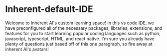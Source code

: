 # Inherent-default-IDE
Welcome to Inherent AI's custom learning space! In this vs code IDE, we have preconfigured all of the 
necessary packages, libraries, extensions, and features for you to start learning popular coding languages 
such as python, javascript, typescript, HTML, and react native. I'm sure you already have plenty of questions
just based off of this one paragraph, so fire away at inherent AI's avatars!

